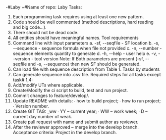 -#Laby
+#Name of repo: Laby
Tasks:
1. Each programming task requires using at least one new pattern.
2. Code should be well commented (method descriptions, hard reading and big
code…).
3. There should not be dead code.
4. All entities should have meaningful names.
Tool requirements
1. Command line with input parameters
a. -sf, --seqfile - SF location
b. -s, --sequence - sequence formula when file not provided
c. -n, --number - sequence elements quantity to generate
d. -h, --help - user help
e. -v, --version - tool version
Note: If Both parameters are present (-sf, --seqfile and -s, --sequence) then new SF
should be generated.
2. Can load file with sequence description from Table 1. Tasks by students
3. Can generate sequence into .csv file.
Required steps for all tasks except task# 1,4:
1. Add/modify UTs where applicable.
2. Create/Modify the ci script to build, test and run project.
3. Commit changes to feature/develop/<task number>.
4. Update README with details:
∙ how to build project;
∙ how to run project;
∙ Version number.
5. Create GIT TAG:
<PROJECT NAME>_<task number>_<VERSION>_ww<YYWWD>
∙ YY – current year;
∙ WW – work week;
∙ D – current day number of weak.
6. Create pull request with name <task number> and submit author as reviewer.
7. After the reviewer approved – merge into the develop branch.
Acceptance criteria:
Project in the develop branch.
